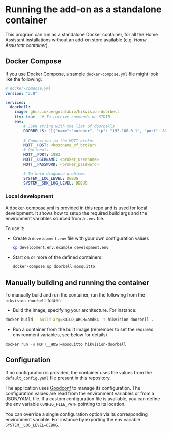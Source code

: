 # Running the add-on as a standalone container

This program can run as a standalone Docker container, for all the Home Assistant installations without an add-on store available (e.g. _Home Assistant container_).

## Docker Compose

If you use Docker Compose, a sample `docker-compose.yml` file might look like the following:

```yaml
# docker-compose.yml
version: "3.8"

services:
  doorbell:
    image: ghcr.io/pergolafabio/hikvision-doorbell
    tty: true   # To receive commands on STDIN
    env:
        # JSON string with the list of doorbells
        DOORBELLS: '[{"name":"outdoor", "ip": "192.168.0.1", "port": 8000, "username": "user", "password": "password"}]'
        
        # Connection to the MQTT broker
        MQTT__HOST: <hostname_of_broker>
        # Optionals
        MQTT__PORT: 1883
        MQTT__USERNAME: <broker_username>
        MQTT__PASSWORD: <broker_password>
        
        # To help diagnose problems
        SYSTEM__LOG_LEVEL: DEBUG
        SYSTEM__SDK_LOG_LEVEL: DEBUG
```

### Local development

A [docker-compose.yml](../docker-compose.yml) is provided in this repo and is used for local development.
It shows how to setup the required build args and the environment variables sourced from a `.env` file.

To use it:

- Create a `development.env` file with your own configuration values
    ```bash
    cp development.env.example development.env
    ```
    
- Start on or more of the defined containers:
    ```bash
    docker-compose up doorbell mosquitto
    ```

## Manually building and running the container

To manually build and run the container, run the following from the `hikvision-doorbell` folder:

- Build the image, specifying your architecture.
For instance:
```bash
docker build --build-arg=BUILD_ARCH=amd64 -t hikvision-doorbell .
```

- Run a container from the built image (remember to set the required environment variables, see below for details)
```bash
docker run -e MQTT__HOST=mosquitto hikvision-doorbell
```


## Configuration
If no configuration is provided, the container uses the values from the `default_config.yaml` file present in this repository.

The application uses [Goodconf](https://github.com/lincolnloop/goodconf) to manage its configuration.
The configuration values are read from the environment variables or from a JSON/YAML file.
If a custom configuration file is available, you can define the env variable `CONFIG_FILE_PATH` pointing to its location.

You can override a single configuration option via its corresponding environment variable. For instance by exporting the env variable `SYSTEM__LOG_LEVEL=DEBUG`.